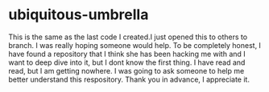 # ubiquitous-umbrella
This is the same as the last code I created.I just opened this to others to branch. I was really hoping someone would help.
To be completely honest, I have found a repository that I think she has been hacking me with and I want to deep dive into it, but I dont know the first thing. I have read and read, but I am getting nowhere.  I was going to ask someone to help me better understand this respository. Thank you in advance, I appreciate it.
